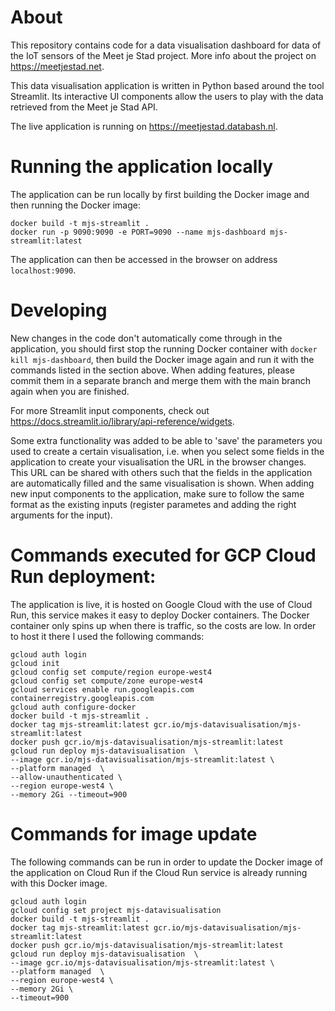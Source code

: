 # About
This repository contains code for a data visualisation dashboard for data of the IoT sensors of the Meet je Stad project. More info about the project on https://meetjestad.net.

This data visualisation application is written in Python based around the tool Streamlit. Its interactive UI components allow the users to play with the data retrieved from the Meet je Stad API.

The live application is running on https://meetjestad.databash.nl.

# Running the application locally
The application can be run locally by first building the Docker image and then running the Docker image:
```
docker build -t mjs-streamlit .
docker run -p 9090:9090 -e PORT=9090 --name mjs-dashboard mjs-streamlit:latest
```

The application can then be accessed in the browser on address `localhost:9090`.

# Developing
New changes in the code don't automatically come through in the application, you should first stop the running Docker container with `docker kill mjs-dashboard`, then build the Docker image again and run it with the commands listed in the section above.
When adding features, please commit them in a separate branch and merge them with the main branch again when you are finished.

For more Streamlit input components, check out https://docs.streamlit.io/library/api-reference/widgets.

Some extra functionality was added to be able to 'save' the parameters you used to create a certain visualisation, i.e. when you select some fields in the application to create your visualisation the URL in the browser changes. This URL can be shared with others such that the fields in the application are automatically filled and the same visualisation is shown.
When adding new input components to the application, make sure to follow the same format as the existing inputs (register parametes and adding the right arguments for the input).

# Commands executed for GCP Cloud Run deployment:
The application is live, it is hosted on Google Cloud with the use of Cloud Run, this service makes it easy to deploy Docker containers. The Docker container only spins up when there is traffic, so the costs are low.
In order to host it there I used the following commands:

```
gcloud auth login
gcloud init
gcloud config set compute/region europe-west4
gcloud config set compute/zone europe-west4
gcloud services enable run.googleapis.com containerregistry.googleapis.com
gcloud auth configure-docker
docker build -t mjs-streamlit .
docker tag mjs-streamlit:latest gcr.io/mjs-datavisualisation/mjs-streamlit:latest
docker push gcr.io/mjs-datavisualisation/mjs-streamlit:latest
gcloud run deploy mjs-datavisualisation  \
--image gcr.io/mjs-datavisualisation/mjs-streamlit:latest \
--platform managed  \
--allow-unauthenticated \ 
--region europe-west4 \
--memory 2Gi --timeout=900
```

# Commands for image update
The following commands can be run in order to update the Docker image of the application on Cloud Run if the Cloud Run service is already running with this Docker image.

```
gcloud auth login
gcloud config set project mjs-datavisualisation
docker build -t mjs-streamlit .
docker tag mjs-streamlit:latest gcr.io/mjs-datavisualisation/mjs-streamlit:latest
docker push gcr.io/mjs-datavisualisation/mjs-streamlit:latest
gcloud run deploy mjs-datavisualisation  \
--image gcr.io/mjs-datavisualisation/mjs-streamlit:latest \
--platform managed  \
--region europe-west4 \
--memory 2Gi \
--timeout=900
```